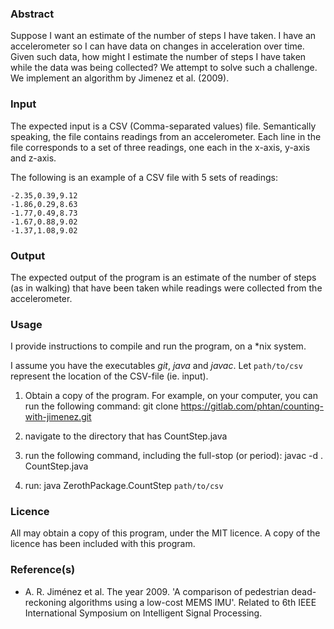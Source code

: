 ### Abstract

Suppose I want an estimate of the number of steps I have taken.
I have an accelerometer so I can have data on changes in acceleration over time.
Given such data, how might I estimate the number of steps I have taken while
the data was being collected?
We attempt to solve such a challenge. We implement an algorithm by Jimenez et al. (2009).

### Input

The expected input is a CSV (Comma-separated values) file.
Semantically speaking, the file contains readings from an accelerometer.
Each line in the file corresponds to a set of three readings, one each in the 
x-axis, y-axis and z-axis.

The following is an example of a CSV file with 5 sets of readings:

```
-2.35,0.39,9.12
-1.86,0.29,8.63
-1.77,0.49,8.73
-1.67,0.88,9.02
-1.37,1.08,9.02
```

### Output

The expected output of the program is an estimate of the number of steps
(as in walking) that have been taken while readings
were collected from the accelerometer.

### Usage

I provide instructions to compile and run the program, on a *nix system.

I assume you have the executables *git*, *java* and *javac*.
Let `path/to/csv` represent the location of the CSV-file (ie. input).

1. Obtain a copy of the program. For example, on your computer, you can run the following command: git clone https://gitlab.com/phtan/counting-with-jimenez.git

1. navigate to the directory that has CountStep.java

1. run the following command, including the full-stop (or period): javac -d . CountStep.java

2. run: java ZerothPackage.CountStep `path/to/csv`

### Licence

All may obtain a copy of this program, under the MIT licence. A copy of the licence
has been included with this program.

### Reference(s)

- A. R. Jiménez et al. The year 2009. 'A comparison of pedestrian dead-reckoning algorithms using a low-cost MEMS IMU'. Related to 6th IEEE International Symposium on Intelligent Signal Processing. 